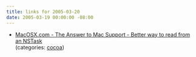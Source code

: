 ```yaml
---
title: links for 2005-03-20
date: 2005-03-19 00:00:00 -08:00
---
```


<ul class="delicious">
	<li>
		<div class="delicious-link"><a href="http://www.macosx.com/forums/showthread.php?t=4522">MacOSX.com - The Answer to Mac Support - Better way to read from an NSTask</a></div>
		<div class="delicious-categories">(categories: <a href="http://del.icio.us/torrez/cocoa">cocoa</a>)</div>
	</li>
</ul>
